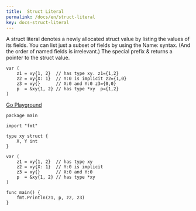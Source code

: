 ```yaml
---
title:  Struct Literal
permalink: /docs/en/struct-literal
key: docs-struct-literal 
---
```



A struct literal denotes a newly allocated struct value by listing the values of its fields.
You can list just a subset of fields by using the Name: syntax. (And the order of named fields is irrelevant.)
The special prefix & returns a pointer to the struct value.

```
var (
	z1 = xy{1, 2}  // has type xy. z1={1,2}
	z2 = xy{X: 1}  // Y:0 is implicit z2={1,0}
	z3 = xy{}      // X:0 and Y:0 z3={0,0}
	p  = &xy{1, 2} // has type *xy  p={1,2}
)
```

[Go Playground](https://play.golang.org/p/P5whnHh57Zn)
```
package main

import "fmt"

type xy struct {
	X, Y int
}

var (
	z1 = xy{1, 2}  // has type xy
	z2 = xy{X: 1}  // Y:0 is implicit
	z3 = xy{}      // X:0 and Y:0
	p  = &xy{1, 2} // has type *xy
)

func main() {
	fmt.Println(z1, p, z2, z3)
}
```

